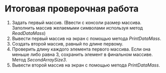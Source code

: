 # Итоговая проверочная работа

1. Задать первый массив. (Ввести с консоли размер массива. Заполнить массив желаемыми символами используя метод *ReadDataMass*) 
2. Вывести первый массив на экран с помощью метода *PrintDataMass*.
3. Создать второй массив, равный по длине первому.
4. Проверить длину каждого элемента первого массива. Если она меньше либо равна 3, сохранить элемент в финальном массиве. Метод *SecondArraySize3*.
5. Вывести второй массив на экран с помощью метода *PrintDataMass*.
